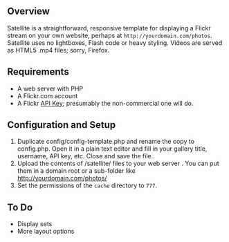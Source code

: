 Overview
-------------
Satellite is a straightforward, responsive template for displaying a Flickr stream on your own website, perhaps at `http://yourdomain.com/photos`. Satellite uses no lightboxes, Flash code or heavy styling. Videos are served as HTML5 .mp4 files; sorry, Firefox.

Requirements
-------------

- A web server with PHP
- A Flickr.com account
- A Flickr [API Key](http://www.flickr.com/services/apps/create/apply/); presumably the non-commercial one will do.

Configuration and Setup
-----------------------

1. Duplicate config/config-template.php and rename the copy to config.php. Open it in a plain text editor and fill in your gallery title, username, API key, etc. Close and save the file.
2. Upload the contents of /satellite/ files to your web server . You can put them in a domain root or a sub-folder like http://yourdomain.com/photos/
3. Set the permissions of the `cache` directory to `777`.


To Do 
-----
- Display sets
- More layout options
